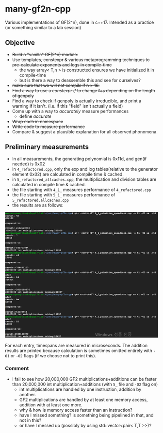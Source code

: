 # many-gf2n-cpp
Various implementations of GF(2^n), done in c++17. Intended as a practice (or something similar to a lab session)

## Objective

* ~~Build a "vanilla" GF(2^n) module.~~
* ~~Use templates, constexpr & various metaprogramming techniques to pre-calculate exponents and logs in compile-time~~
  * the way array< T,n > is constructed ensures we have initialized it in compile-time
  * but is there a way to deassemble this and see for ourselves?
* ~~make sure that we will not compile if n > 16.~~
* ~~Find a way to use a *constexpr if* to change `Rep` depending on the length of genpoly~~
* Find a way to check if genpoly is actually irreducible, and print a warning if it isn't. (i.e. if this "field" isn't actually a field)
* Come up with a way to *accurately* measure performances
  * define *accurate*
* ~~Wrap each in namespace~~
* ~~Write code to measure performance~~
* Compare & suggest a plausible explanation for all observed phonomena.


## Preliminary measurements

* In all measurements, the generating polynomial is 0x11d, and gen(if needed) is 0x02
* in `4_refactored.cpp`, only the exp and log tables(relative to the generator element 0x02) are calculated in compile time & cached.
* in `5_refactored_allcaches.cpp`, the multiplication and division tables are calculated in compile time & cached.
* the file starting with `4_1_` measures performance of `4_refactored.cpp`
* the file starting with `5_1_` measures performance of `5_refactored.allcaches.cpp`
* the results are as follows:

![41and51]

[41and51]: https://github.com/stet-stet/many-gf2n-cpp/blob/main/41and51.png?raw=true

For each entry, timespans are measured in microseconds. 
The addition results are printed because calculation is sometimes omitted entirely with `-O1` or `-O2` flags (if we choose not to print this).

### Comment

* I fail to see how 20,000,000 GF2 multiplications+additions can be faster than 20,000,000 int multiplication+additions (with `5_` file and `-O2` flag on)
  * int multiplications are handled by one instruction, addition by another.
  * GF2 multiplications are handled by at least one memory access, addition with at least one more.
  * why & how is memory access faster than an instruction?
  * have I missed something? is something being pipelined in that, and not in this?
  * or have I messed up (possibly by using std::vector<pair< T,T >>)?

